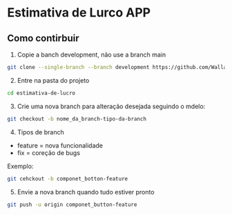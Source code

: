 # Estimativa de Lurco APP

## Como contirbuir

1. Copie a banch development, não use a branch main

``` zsh
git clone --single-branch --branch development https://github.com/WallaceBarrosDev/estimativa-de-lucro.git
```

2. Entre na pasta do projeto
``` zsh
cd estimativa-de-lucro
```

3. Crie uma nova branch para alteração desejada seguindo o mdelo:
``` zsh
git checkout -b nome_da_branch-tipo-da-branch
```

4. Tipos de branch

- feature = nova funcionalidade
- fix = coreção de bugs

Exemplo:
``` zsh
git cehckout -b componet_botton-feature
```

5. Envie a nova branch quando tudo estiver pronto
``` zsh
git push -u origin componet_button-feature
```